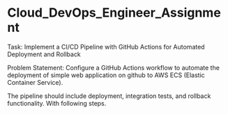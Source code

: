 # Cloud_DevOps_Engineer_Assignment
Task: Implement a CI/CD Pipeline with GitHub Actions for Automated Deployment and Rollback

Problem Statement: Configure a GitHub Actions workflow to automate the deployment of simple web application on github to AWS ECS (Elastic Container Service). 

The pipeline should include deployment, integration tests, and rollback functionality. With following steps.
